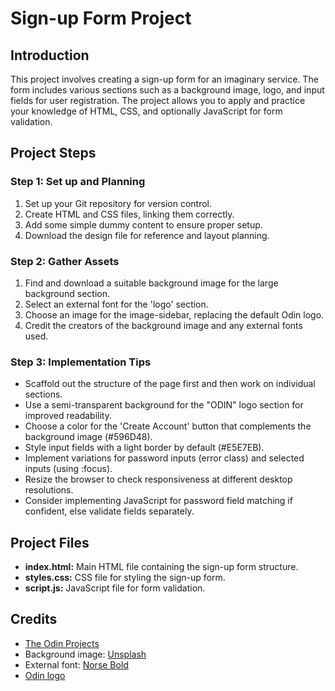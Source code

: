 # Sign-up Form Project

## Introduction

This project involves creating a sign-up form for an imaginary service. The form includes various sections such as a background image, logo, and input fields for user registration. The project allows you to apply and practice your knowledge of HTML, CSS, and optionally JavaScript for form validation.

## Project Steps

### Step 1: Set up and Planning

1. Set up your Git repository for version control.
2. Create HTML and CSS files, linking them correctly.
3. Add some simple dummy content to ensure proper setup.
4. Download the design file for reference and layout planning.

### Step 2: Gather Assets

1. Find and download a suitable background image for the large background section.
2. Select an external font for the 'logo' section.
3. Choose an image for the image-sidebar, replacing the default Odin logo.
4. Credit the creators of the background image and any external fonts used.

### Step 3: Implementation Tips

- Scaffold out the structure of the page first and then work on individual sections.
- Use a semi-transparent background for the "ODIN" logo section for improved readability.
- Choose a color for the 'Create Account' button that complements the background image (#596D48).
- Style input fields with a light border by default (#E5E7EB).
- Implement variations for password inputs (error class) and selected inputs (using :focus).
- Resize the browser to check responsiveness at different desktop resolutions.
- Consider implementing JavaScript for password field matching if confident, else validate fields separately.

## Project Files

- **index.html:** Main HTML file containing the sign-up form structure.
- **styles.css:** CSS file for styling the sign-up form.
- **script.js:** JavaScript file for form validation.

## Credits

- [The Odin Projects](https://www.theodinproject.com/lessons/node-path-intermediate-html-and-css-sign-up-form)
- Background image: [Unsplash](https://unsplash.com/photos/green-leaf-plant-in-close-up-photography-25xggax4bSA)
- External font: [Norse Bold](https://cdn.statically.io/gh/TheOdinProject/theodinproject/efdc2888072f409e687d31dc580595dbe4fe0ff4/app/assets/fonts/Norse-Bold.otf)
- [Odin logo](https://cdn.statically.io/gh/TheOdinProject/curriculum/5f37d43908ef92499e95a9b90fc3cc291a95014c/html_css/project-sign-up-form/odin-lined.png)
